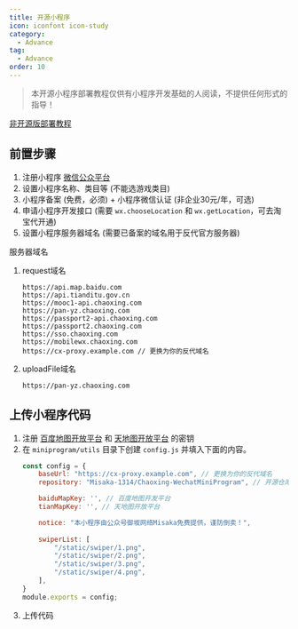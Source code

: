 ```yaml
---
title: 开源小程序
icon: iconfont icon-study
category:
  - Advance
tag:
  - Advance
order: 10
---
```


> 本开源小程序部署教程仅供有小程序开发基础的人阅读，不提供任何形式的指导！

[非开源版部署教程](./no-open.html)

## 前置步骤

1. 注册小程序 [微信公众平台](https://mp.weixin.qq.com)
2. 设置小程序名称、类目等 (不能选游戏类目)
3. 小程序备案 (免费，必须) + 小程序微信认证 (非企业30元/年，可选)
4. 申请小程序开发接口 (需要 `wx.chooseLocation` 和 `wx.getLocation`，可去淘宝代开通)
5. 设置小程序服务器域名 (需要已备案的域名用于反代官方服务器)

服务器域名
1. request域名  
    ```
    https://api.map.baidu.com  
    https://api.tianditu.gov.cn  
    https://mooc1-api.chaoxing.com  
    https://pan-yz.chaoxing.com  
    https://passport2-api.chaoxing.com  
    https://passport2.chaoxing.com  
    https://sso.chaoxing.com  
    https://mobilewx.chaoxing.com  
    https://cx-proxy.example.com // 更换为你的反代域名 
    ``` 
2. uploadFile域名  
    ```
    https://pan-yz.chaoxing.com  
    ```

## 上传小程序代码

1. 注册 [百度地图开放平台](https://lbsyun.baidu.com) 和 [天地图开放平台](http://lbs.tianditu.gov.cn) 的密钥
2. 在 `miniprogram/utils` 目录下创建 `config.js` 并填入下面的内容。
    ```js
    const config = {
        baseUrl: "https://cx-proxy.example.com", // 更换为你的反代域名
        repository: "Misaka-1314/Chaoxing-WechatMiniProgram", // 开源仓库地址

        baiduMapKey: '', // 百度地图开发平台
        tianMapKey: '', // 天地图开放平台

        notice: "本小程序由公众号御坂网络Misaka免费提供，谨防倒卖！",
        
        swiperList: [
            "/static/swiper/1.png",
            "/static/swiper/2.png",
            "/static/swiper/3.png",
            "/static/swiper/4.png",
        ],
    }
    module.exports = config;
    ```
3. 上传代码
